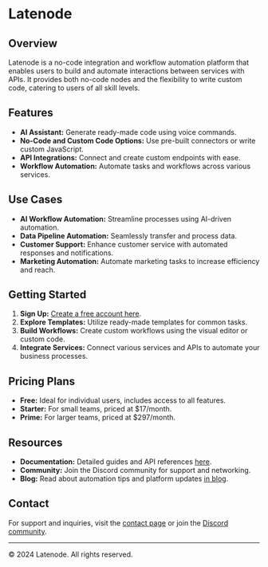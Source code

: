 # Latenode

## Overview
Latenode is a no-code integration and workflow automation platform that enables users to build and automate interactions between services with APIs. It provides both no-code nodes and the flexibility to write custom code, catering to users of all skill levels.

## Features
- **AI Assistant:** Generate ready-made code using voice commands.
- **No-Code and Custom Code Options:** Use pre-built connectors or write custom JavaScript.
- **API Integrations:** Connect and create custom endpoints with ease.
- **Workflow Automation:** Automate tasks and workflows across various services.

## Use Cases
- **AI Workflow Automation:** Streamline processes using AI-driven automation.
- **Data Pipeline Automation:** Seamlessly transfer and process data.
- **Customer Support:** Enhance customer service with automated responses and notifications.
- **Marketing Automation:** Automate marketing tasks to increase efficiency and reach.

## Getting Started
1. **Sign Up:** [Create a free account here](https://latenode.com).
2. **Explore Templates:** Utilize ready-made templates for common tasks.
3. **Build Workflows:** Create custom workflows using the visual editor or custom code.
4. **Integrate Services:** Connect various services and APIs to automate your business processes.

## Pricing Plans
- **Free:** Ideal for individual users, includes access to all features.
- **Starter:** For small teams, priced at $17/month.
- **Prime:** For larger teams, priced at $297/month.

## Resources
- **Documentation:** Detailed guides and API references [here](https://docs.latenode.com).
- **Community:** Join the Discord community for support and networking.
- **Blog:** Read about automation tips and platform updates [in blog](https://latenode.com/blog).

## Contact
For support and inquiries, visit the [contact page](https://latenode.com/contacts) or join the [Discord community]([https://discord.com/invite/latenode](https://go.latenode.com/fromwebsitetodiscord)).

---

© 2024 Latenode. All rights reserved.
